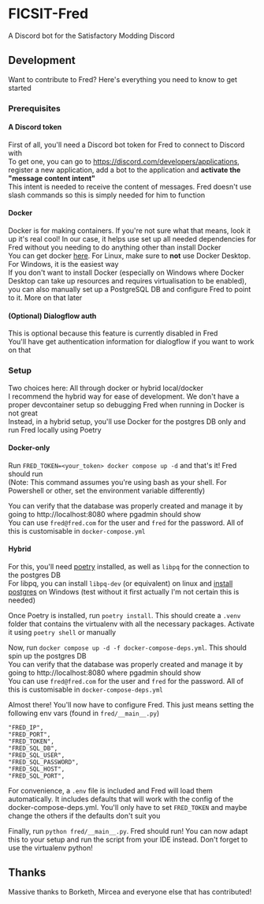 # FICSIT-Fred
A Discord bot for the Satisfactory Modding Discord

## Development
Want to contribute to Fred? Here's everything you need to know to get started

### Prerequisites

#### A Discord token
First of all, you'll need a Discord bot token for Fred to connect to Discord with  
To get one, you can go to https://discord.com/developers/applications, register a new application, add a bot to the application and **activate the "message content intent"**  
This intent is needed to receive the content of messages.  Fred doesn't use slash commands so this is simply needed for him to function  

#### Docker
Docker is for making containers. If you're not sure what that means, look it up it's real cool! In our case, it helps use set up all needed dependencies for Fred without you needing to do anything other than install Docker  
You can get docker [here](https://docs.docker.com/engine/install/). For Linux, make sure to **not** use Docker Desktop. For Windows, it is the easiest way  
If you don't want to install Docker (especially on Windows where Docker Desktop can take up resources and requires virtualisation to be enabled), you can also manually set up a PostgreSQL DB and configure Fred to point to it. More on that later  

#### (Optional) Dialogflow auth
This is optional because this feature is currently disabled in Fred  
You'll have get authentication information for dialogflow if you want to work on that  

### Setup
Two choices here: All through docker or hybrid local/docker  
I recommend the hybrid way for ease of development. We don't have a proper devcontainer setup so debugging Fred when running in Docker is not great  
Instead, in a hybrid setup, you'll use Docker for the postgres DB only and run Fred locally using Poetry  

#### Docker-only
Run `FRED_TOKEN=<your_token> docker compose up -d` and that's it! Fred should run  
(Note: This command assumes you're using bash as your shell. For Powershell or other, set the environment variable differently)  

You can verify that the database was properly created and manage it by going to http://localhost:8080 where pgadmin should show  
You can use `fred@fred.com` for the user and `fred` for the password. All of this is customisable in `docker-compose.yml`  

#### Hybrid
For this, you'll need [poetry](https://python-poetry.org/) installed, as well as `libpq` for the connection to the postgres DB  
For libpq, you can install `libpq-dev` (or equivalent) on linux and [install postgres](https://www.postgresql.org/download/windows/) on Windows (test without it first actually I'm not certain this is needed)  

Once Poetry is installed, run `poetry install`. This should create a `.venv` folder that contains the virtualenv with all the necessary packages. Activate it using `poetry shell` or manually  

Now, run `docker compose up -d -f docker-compose-deps.yml`. This should spin up the postgres DB  
You can verify that the database was properly created and manage it by going to http://localhost:8080 where pgadmin should show  
You can use `fred@fred.com` for the user and `fred` for the password. All of this is customisable in `docker-compose-deps.yml`  

Almost there! You'll now have to configure Fred. This just means setting the following env vars (found in `fred/__main__.py`)  
```
"FRED_IP",
"FRED_PORT",
"FRED_TOKEN",
"FRED_SQL_DB",
"FRED_SQL_USER",
"FRED_SQL_PASSWORD",
"FRED_SQL_HOST",
"FRED_SQL_PORT",
```
For convenience, a `.env` file is included and Fred will load them automatically. It includes defaults that will work with the config of the docker-compose-deps.yml. You'll only have to set `FRED_TOKEN` and maybe change the others if the defaults don't suit you  

Finally, run `python fred/__main__.py`. Fred should run! You can now adapt this to your setup and run the script from your IDE instead. Don't forget to use the virtualenv python!  

## Thanks
Massive thanks to Borketh, Mircea and everyone else that has contributed!
